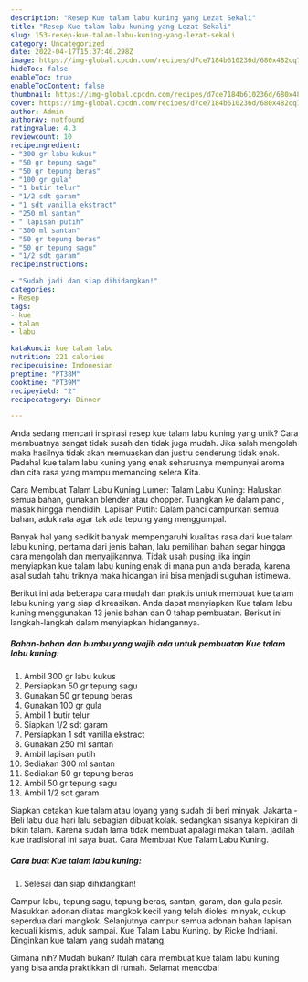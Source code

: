 ```yaml
---
description: "Resep Kue talam labu kuning yang Lezat Sekali"
title: "Resep Kue talam labu kuning yang Lezat Sekali"
slug: 153-resep-kue-talam-labu-kuning-yang-lezat-sekali
category: Uncategorized
date: 2022-04-17T15:37:40.298Z
image: https://img-global.cpcdn.com/recipes/d7ce7184b610236d/680x482cq70/kue-talam-labu-kuning-foto-resep-utama.jpg
hideToc: false
enableToc: true
enableTocContent: false
thumbnail: https://img-global.cpcdn.com/recipes/d7ce7184b610236d/680x482cq70/kue-talam-labu-kuning-foto-resep-utama.jpg
cover: https://img-global.cpcdn.com/recipes/d7ce7184b610236d/680x482cq70/kue-talam-labu-kuning-foto-resep-utama.jpg
author: Admin
authorAv: notfound
ratingvalue: 4.3
reviewcount: 10
recipeingredient:
- "300 gr labu kukus"
- "50 gr tepung sagu"
- "50 gr tepung beras"
- "100 gr gula"
- "1 butir telur"
- "1/2 sdt garam"
- "1 sdt vanilla ekstract"
- "250 ml santan"
- " lapisan putih"
- "300 ml santan"
- "50 gr tepung beras"
- "50 gr tepung sagu"
- "1/2 sdt garam"
recipeinstructions:

- "Sudah jadi dan siap dihidangkan!"
categories:
- Resep
tags:
- kue
- talam
- labu

katakunci: kue talam labu 
nutrition: 221 calories
recipecuisine: Indonesian
preptime: "PT38M"
cooktime: "PT39M"
recipeyield: "2"
recipecategory: Dinner

---
```





Anda sedang mencari inspirasi resep kue talam labu kuning yang unik? Cara membuatnya sangat tidak susah dan tidak juga mudah. Jika salah mengolah maka hasilnya tidak akan memuaskan dan justru cenderung tidak enak. Padahal kue talam labu kuning yang enak seharusnya mempunyai aroma dan cita rasa yang mampu memancing selera Kita.





Cara Membuat Talam Labu Kuning Lumer: Talam Labu Kuning: Haluskan semua bahan, gunakan blender atau chopper. Tuangkan ke dalam panci, masak hingga mendidih. Lapisan Putih: Dalam panci campurkan semua bahan, aduk rata agar tak ada tepung yang menggumpal.

Banyak hal yang sedikit banyak mempengaruhi kualitas rasa dari kue talam labu kuning, pertama dari jenis bahan, lalu pemilihan bahan segar hingga cara mengolah dan menyajikannya. Tidak usah pusing jika ingin menyiapkan kue talam labu kuning enak di mana pun anda berada, karena asal sudah tahu triknya maka hidangan ini bisa menjadi suguhan istimewa.






Berikut ini ada beberapa cara mudah dan praktis untuk membuat kue talam labu kuning yang siap dikreasikan. Anda dapat menyiapkan Kue talam labu kuning menggunakan 13 jenis bahan dan 0 tahap pembuatan. Berikut ini langkah-langkah dalam menyiapkan hidangannya.

<!--inarticleads1-->

##### Bahan-bahan dan bumbu yang wajib ada untuk pembuatan Kue talam labu kuning:

1. Ambil 300 gr labu kukus
1. Persiapkan 50 gr tepung sagu
1. Gunakan 50 gr tepung beras
1. Gunakan 100 gr gula
1. Ambil 1 butir telur
1. Siapkan 1/2 sdt garam
1. Persiapkan 1 sdt vanilla ekstract
1. Gunakan 250 ml santan
1. Ambil  lapisan putih
1. Sediakan 300 ml santan
1. Sediakan 50 gr tepung beras
1. Ambil 50 gr tepung sagu
1. Ambil 1/2 sdt garam


Siapkan cetakan kue talam atau loyang yang sudah di beri minyak. Jakarta - Beli labu dua hari lalu sebagian dibuat kolak. sedangkan sisanya kepikiran di bikin talam. Karena sudah lama tidak membuat apalagi makan talam. jadilah kue tradisional ini saya buat. Cara Membuat Kue Talam Labu Kuning. 

<!--inarticleads2-->

##### Cara buat Kue talam labu kuning:


1. Selesai dan siap dihidangkan!

Campur labu, tepung sagu, tepung beras, santan, garam, dan gula pasir. Masukkan adonan diatas mangkok kecil yang telah diolesi minyak, cukup seperdua dari mangkok. Selanjutnya campur semua adonan bahan lapisan kecuali kismis, aduk sampai. Kue Talam Labu Kuning. by Ricke Indriani. Dinginkan kue talam yang sudah matang. 

Gimana nih? Mudah bukan? Itulah cara membuat kue talam labu kuning yang bisa anda praktikkan di rumah. Selamat mencoba!
